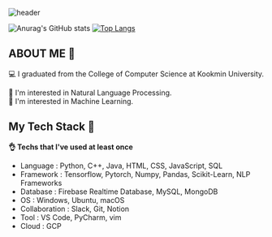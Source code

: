 ![header](https://capsule-render.vercel.app/api?type=slice&color=C8FAC8&height=100&section=header&text=✨%20Until%20what%20I%20like%20becomes%20what%20I'm%20good%20at%20✨&fontSize=30)

![Anurag's GitHub stats](https://github-readme-stats.vercel.app/api?username=DevJunghun&show_icons=true&theme=gradient)
[![Top Langs](https://github-readme-stats.vercel.app/api/top-langs/?username=DevJunghun&layout=compact)](https://github.com/anuraghazra/github-readme-stats)



<h2> ABOUT ME  👀 </h2>
<div>
  💻 I graduated from the College of Computer Science at Kookmin University.

  📃 I'm interested in Natural Language Processing.  
  🤖 I'm interested in Machine Learning.  
  
</div>

<h2>My Tech Stack  📝</h2>

<div> 

  **👌  Techs that I've used at least once** 
</div>

- Language : Python, C++, Java, HTML, CSS, JavaScript, SQL
- Framework : Tensorflow, Pytorch, Numpy, Pandas, Scikit-Learn, NLP Frameworks
- Database : Firebase Realtime Database, MySQL, MongoDB
- OS : Windows, Ubuntu, macOS
- Collaboration : Slack, Git, Notion
- Tool : VS Code, PyCharm, vim
- Cloud : GCP
